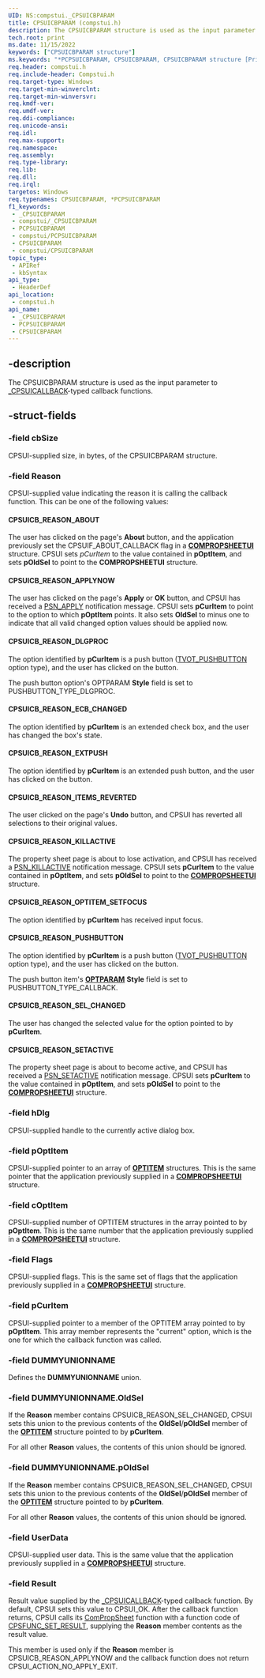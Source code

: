 ```yaml
---
UID: NS:compstui._CPSUICBPARAM
title: CPSUICBPARAM (compstui.h)
description: The CPSUICBPARAM structure is used as the input parameter to _CPSUICALLBACK-typed callback functions.
tech.root: print
ms.date: 11/15/2022
keywords: ["CPSUICBPARAM structure"]
ms.keywords: "*PCPSUICBPARAM, CPSUICBPARAM, CPSUICBPARAM structure [Print Devices], PCPSUICBPARAM, PCPSUICBPARAM structure pointer [Print Devices], _CPSUICBPARAM, compstui/CPSUICBPARAM, compstui/PCPSUICBPARAM, cpsuifnc_9e2d49ae-ecb6-4979-aacd-7dd954034e92.xml, print.cpsuicbparam"
req.header: compstui.h
req.include-header: Compstui.h
req.target-type: Windows
req.target-min-winverclnt: 
req.target-min-winversvr: 
req.kmdf-ver: 
req.umdf-ver: 
req.ddi-compliance: 
req.unicode-ansi: 
req.idl: 
req.max-support: 
req.namespace: 
req.assembly: 
req.type-library: 
req.lib: 
req.dll: 
req.irql: 
targetos: Windows
req.typenames: CPSUICBPARAM, *PCPSUICBPARAM
f1_keywords:
 - _CPSUICBPARAM
 - compstui/_CPSUICBPARAM
 - PCPSUICBPARAM
 - compstui/PCPSUICBPARAM
 - CPSUICBPARAM
 - compstui/CPSUICBPARAM
topic_type:
 - APIRef
 - kbSyntax
api_type:
 - HeaderDef
api_location:
 - compstui.h
api_name:
 - _CPSUICBPARAM
 - PCPSUICBPARAM
 - CPSUICBPARAM
---
```


## -description

The CPSUICBPARAM structure is used as the input parameter to [_CPSUICALLBACK](./nc-compstui-_cpsuicallback.md)-typed callback functions.

## -struct-fields

### -field cbSize

CPSUI-supplied size, in bytes, of the CPSUICBPARAM structure.

### -field Reason

CPSUI-supplied value indicating the reason it is calling the callback function. This can be one of the following values:

#### CPSUICB_REASON_ABOUT

The user has clicked on the page's **About** button, and the application previously set the CPSUIF_ABOUT_CALLBACK flag in a [**COMPROPSHEETUI**](./ns-compstui-_compropsheetui.md) structure. CPSUI sets *pCurItem* to the value contained in **pOptItem**, and sets **pOldSel** to point to the **COMPROPSHEETUI** structure.

#### CPSUICB_REASON_APPLYNOW

The user has clicked on the page's **Apply** or **OK** button, and CPSUI has received a [PSN_APPLY](/windows/win32/controls/psm-apply) notification message. CPSUI sets **pCurItem** to point to the option to which **pOptItem** points. It also sets **OldSel** to minus one to indicate that all valid changed option values should be applied now.

#### CPSUICB_REASON_DLGPROC

The option identified by **pCurItem** is a push button ([TVOT_PUSHBUTTON](/windows-hardware/drivers/print/tvot-pushbutton) option type), and the user has clicked on the button.

The push button option's OPTPARAM **Style** field is set to PUSHBUTTON_TYPE_DLGPROC.

#### CPSUICB_REASON_ECB_CHANGED

The option identified by **pCurItem** is an extended check box, and the user has changed the box's state.

#### CPSUICB_REASON_EXTPUSH

The option identified by **pCurItem** is an extended push button, and the user has clicked on the button.

#### CPSUICB_REASON_ITEMS_REVERTED

The user clicked on the page's **Undo** button, and CPSUI has reverted all selections to their original values.

#### CPSUICB_REASON_KILLACTIVE

The property sheet page is about to lose activation, and CPSUI has received a [PSN_KILLACTIVE](/windows/win32/controls/psn-killactive) notification message. CPSUI sets **pCurItem** to the value contained in **pOptItem**, and sets **pOldSel** to point to the [**COMPROPSHEETUI**](./ns-compstui-_compropsheetui.md) structure.

#### CPSUICB_REASON_OPTITEM_SETFOCUS

The option identified by **pCurItem** has received input focus.

#### CPSUICB_REASON_PUSHBUTTON

The option identified by **pCurItem** is a push button ([TVOT_PUSHBUTTON](/windows-hardware/drivers/print/tvot-pushbutton) option type), and the user has clicked on the button.

The push button item's [**OPTPARAM**](./ns-compstui-_optparam.md) **Style**  field is set to PUSHBUTTON_TYPE_CALLBACK.

#### CPSUICB_REASON_SEL_CHANGED

The user has changed the selected value for the option pointed to by **pCurItem**.

#### CPSUICB_REASON_SETACTIVE

The property sheet page is about to become active, and CPSUI has received a [PSN_SETACTIVE](/windows/win32/controls/psn-setactive) notification message. CPSUI sets **pCurItem** to the value contained in **pOptItem**, and sets **pOldSel** to point to the [**COMPROPSHEETUI**](./ns-compstui-_compropsheetui.md) structure.

### -field hDlg

CPSUI-supplied handle to the currently active dialog box.

### -field pOptItem

CPSUI-supplied pointer to an array of [**OPTITEM**](./ns-compstui-_optitem.md) structures. This is the same pointer that the application previously supplied in a [**COMPROPSHEETUI**](./ns-compstui-_compropsheetui.md) structure.

### -field cOptItem

CPSUI-supplied number of OPTITEM structures in the array pointed to by **pOptItem**. This is the same number that the application previously supplied in a [**COMPROPSHEETUI**](./ns-compstui-_compropsheetui.md) structure.

### -field Flags

CPSUI-supplied flags. This is the same set of flags that the application previously supplied in a [**COMPROPSHEETUI**](./ns-compstui-_compropsheetui.md) structure.

### -field pCurItem

CPSUI-supplied pointer to a member of the OPTITEM array pointed to by **pOptItem**. This array member represents the "current" option, which is the one for which the callback function was called.

### -field DUMMYUNIONNAME

Defines the **DUMMYUNIONNAME** union.

### -field DUMMYUNIONNAME.OldSel

If the **Reason** member contains CPSUICB_REASON_SEL_CHANGED, CPSUI sets this union to the previous contents of the **OldSel**/**pOldSel** member of the [**OPTITEM**](./ns-compstui-_optitem.md) structure pointed to by **pCurItem**.

For all other **Reason** values, the contents of this union should be ignored.

### -field DUMMYUNIONNAME.pOldSel

If the **Reason** member contains CPSUICB_REASON_SEL_CHANGED, CPSUI sets this union to the previous contents of the **OldSel**/**pOldSel** member of the [**OPTITEM**](./ns-compstui-_optitem.md) structure pointed to by **pCurItem**.

For all other **Reason** values, the contents of this union should be ignored.

### -field UserData

CPSUI-supplied user data. This is the same value that the application previously supplied in a [**COMPROPSHEETUI**](./ns-compstui-_compropsheetui.md) structure.

### -field Result

Result value supplied by the [_CPSUICALLBACK](./nc-compstui-_cpsuicallback.md)-typed callback function. By default, CPSUI sets this value to CPSUI_OK. After the callback function returns, CPSUI calls its [ComPropSheet](./nc-compstui-pfncompropsheet.md) function with a function code of [CPSFUNC_SET_RESULT](/previous-versions/ff547087(v=vs.85)), supplying the **Reason** member contents as the result value.

This member is used only if the **Reason** member is CPSUICB_REASON_APPLYNOW and the callback function does not return CPSUI_ACTION_NO_APPLY_EXIT.
